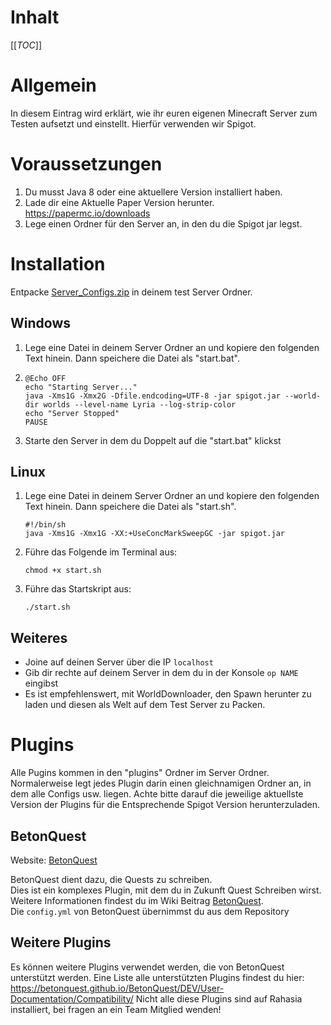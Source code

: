 # Inhalt

[[_TOC_]]

# Allgemein

In diesem Eintrag wird erklärt, wie ihr euren eigenen Minecraft Server zum Testen aufsetzt und einstellt. Hierfür verwenden wir Spigot.

# Voraussetzungen
1. Du musst Java 8 oder eine aktuellere Version installiert haben.
2. Lade dir eine Aktuelle Paper Version herunter. https://papermc.io/downloads
3. Lege einen Ordner für den Server an, in den du die Spigot jar legst.

# Installation
Entpacke [Server_Configs.zip](uploads/4ab281b9791ec307d25cafdf18757e64/Server_Configs.zip) in deinem test Server Ordner.
## Windows
1. Lege eine Datei in deinem Server Ordner an und kopiere den folgenden Text hinein. Dann speichere die Datei als "start.bat".
2. ```
   @Echo OFF
   echo "Starting Server..."
   java -Xms1G -Xmx2G -Dfile.endcoding=UTF-8 -jar spigot.jar --world-dir worlds --level-name Lyria --log-strip-color
   echo "Server Stopped"
   PAUSE
   ```
3. Starte den Server in dem du Doppelt auf die "start.bat" klickst
## Linux
1. Lege eine Datei in deinem Server Ordner an und kopiere den folgenden Text hinein. Dann speichere die Datei als "start.sh".
   ```
   #!/bin/sh
   java -Xms1G -Xmx1G -XX:+UseConcMarkSweepGC -jar spigot.jar
   ```
3. Führe das Folgende im Terminal aus:
   ```
   chmod +x start.sh
   ```
4. Führe das Startskript  aus:
   ```
   ./start.sh
   ```
## Weiteres
- Joine auf deinen Server über die IP `localhost`
- Gib dir rechte auf deinem Server in dem du in der Konsole `op NAME` eingibst
- Es ist empfehlenswert, mit WorldDownloader, den Spawn herunter zu laden und diesen als Welt auf dem Test Server zu Packen.

# Plugins
Alle Pugins kommen in den "plugins" Ordner im Server Ordner. Normalerweise legt jedes Plugin darin einen gleichnamigen Ordner an, in dem alle Configs usw. liegen. Achte bitte darauf die jeweilige aktuellste Version der Plugins für die Entsprechende Spigot Version herunterzuladen.

## BetonQuest
Website: [BetonQuest](https://github.com/BetonQuest/BetonQuest)

BetonQuest dient dazu, die Quests zu schreiben.  
Dies ist ein komplexes Plugin, mit dem du in Zukunft Quest Schreiben wirst. Weitere Informationen findest du im Wiki Beitrag [BetonQuest](/Einführung/BetonQuest).  
Die `config.yml` von BetonQuest übernimmst du aus dem Repository

## Weitere Plugins
Es können weitere Plugins verwendet werden, die von BetonQuest unterstützt werden. Eine Liste alle unterstützten Plugins findest du hier: https://betonquest.github.io/BetonQuest/DEV/User-Documentation/Compatibility/
Nicht alle diese Plugins sind auf Rahasia installiert, bei fragen an ein Team Mitglied wenden!